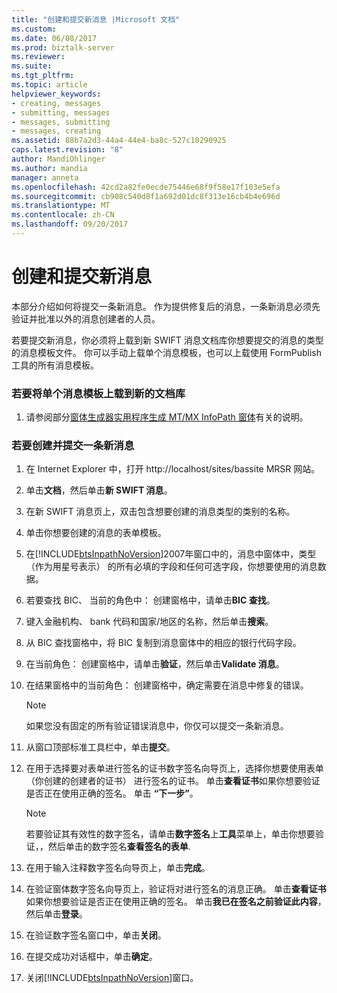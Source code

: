 ```yaml
---
title: "创建和提交新消息 |Microsoft 文档"
ms.custom: 
ms.date: 06/08/2017
ms.prod: biztalk-server
ms.reviewer: 
ms.suite: 
ms.tgt_pltfrm: 
ms.topic: article
helpviewer_keywords:
- creating, messages
- submitting, messages
- messages, submitting
- messages, creating
ms.assetid: 88b7a2d3-44a4-44e4-ba8c-527c10290925
caps.latest.revision: "8"
author: MandiOhlinger
ms.author: mandia
manager: anneta
ms.openlocfilehash: 42cd2a82fe0ecde75446e68f9f58e17f103e5efa
ms.sourcegitcommit: cb908c540d8f1a692d01dc8f313e16cb4b4e696d
ms.translationtype: MT
ms.contentlocale: zh-CN
ms.lasthandoff: 09/20/2017
---
```

# <a name="creating-and-submitting-a-new-message"></a>创建和提交新消息
本部分介绍如何将提交一条新消息。 作为提供修复后的消息，一条新消息必须先验证并批准以外的消息创建者的人员。  
  
 若要提交新消息，你必须将上载到新 SWIFT 消息文档库你想要提交的消息的类型的消息模板文件。 你可以手动上载单个消息模板，也可以上载使用 FormPublish 工具的所有消息模板。  
  
### <a name="to-upload-a-single-message-template-into-the-new-document-library"></a>若要将单个消息模板上载到新的文档库  
  
1.  请参阅部分[窗体生成器实用程序生成 MT/MX InfoPath 窗体](../../adapters-and-accelerators/accelerator-swift/form-generator-utility-to-generate-mt-mx-infopath-forms.md)有关的说明。  
  
### <a name="to-create-and-submit-a-new-message"></a>若要创建并提交一条新消息  
  
1.  在 Internet Explorer 中，打开 http://localhost/sites/bassite MRSR 网站。  
  
2.  单击**文档**，然后单击**新 SWIFT 消息**。  
  
3.  在新 SWIFT 消息页上，双击包含想要创建的消息类型的类别的名称。  
  
4.  单击你想要创建的消息的表单模板。  
  
5.  在[!INCLUDE[btsInpathNoVersion](../../includes/btsinpathnoversion-md.md)]2007年窗口中的，消息中窗体中，类型 （作为用星号表示） 的所有必填的字段和任何可选字段，你想要使用的消息数据。  
  
6.  若要查找 BIC、 当前的角色中： 创建窗格中，请单击**BIC 查找**。  
  
7.  键入金融机构、 bank 代码和国家/地区的名称，然后单击**搜索**。  
  
8.  从 BIC 查找窗格中，将 BIC 复制到消息窗体中的相应的银行代码字段。  
  
9. 在当前角色： 创建窗格中，请单击**验证**，然后单击**Validate 消息**。  
  
10. 在结果窗格中的当前角色： 创建窗格中，确定需要在消息中修复的错误。  
  
    > [!NOTE]
    >  如果您没有固定的所有验证错误消息中，你仅可以提交一条新消息。  
  
11. 从窗口顶部标准工具栏中，单击**提交**。  
  
12. 在用于选择要对表单进行签名的证书数字签名向导页上，选择你想要使用表单 （你创建的创建者的证书） 进行签名的证书。 单击**查看证书**如果你想要验证是否正在使用正确的签名。 单击 **“下一步”**。  
  
    > [!NOTE]
    >  若要验证其有效性的数字签名，请单击**数字签名**上**工具**菜单上，单击你想要验证，，然后单击的数字签名**查看签名的表单**.  
  
13. 在用于输入注释数字签名向导页上，单击**完成**。  
  
14. 在验证窗体数字签名向导页上，验证将对进行签名的消息正确。 单击**查看证书**如果你想要验证是否正在使用正确的签名。 单击**我已在签名之前验证此内容**，然后单击**登录**。  
  
15. 在验证数字签名窗口中，单击**关闭**。  
  
16. 在提交成功对话框中，单击**确定**。  
  
17. 关闭[!INCLUDE[btsInpathNoVersion](../../includes/btsinpathnoversion-md.md)]窗口。